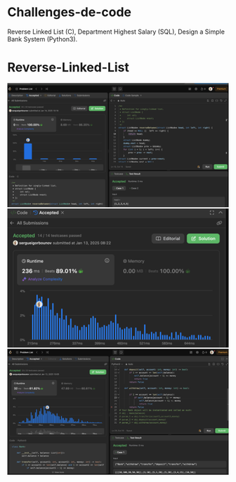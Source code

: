 # Challenges-de-code
Reverse Linked List (C), Department Highest Salary (SQL), Design a Simple Bank System (Python3).
# Reverse-Linked-List
![Department Highest Salary Image](images/revlinkedlist1.png)
![Department Highest Salary Image](images/salary.png)
![Department Highest Salary Image](images/bank.png)
